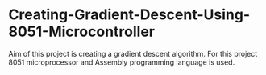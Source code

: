 # Creating-Gradient-Descent-Using-8051-Microcontroller
Aim of this project is creating a gradient descent algorithm. For this project 8051 microprocessor and Assembly programming language is used.
